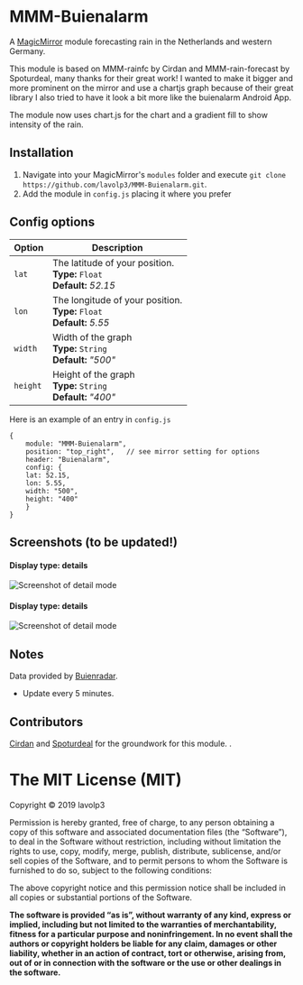 # MMM-Buienalarm
A <a href="https://github.com/MichMich/MagicMirror">MagicMirror</a> module forecasting rain in the Netherlands and western Germany.

This module is based on MMM-rainfc by Cirdan and MMM-rain-forecast by Spoturdeal, many thanks for their great work!
I wanted to make it bigger and more prominent on the mirror and use a chartjs graph because of their great library
I also tried to have it look a bit more like the buienalarm Android App.

The module now uses chart.js for the chart and a gradient fill to show intensity of the rain.


## Installation
1. Navigate into your MagicMirror's `modules` folder and execute `git clone https://github.com/lavolp3/MMM-Buienalarm.git`.
2. Add the module in `config.js` placing it where you prefer


## Config options

|Option|Description|
|---|---|
|`lat`|The latitude of your position.<br>**Type:** `Float`<br>**Default:** <i>52.15</i>|
|`lon`|The longitude of your position.<br>**Type:** `Float`<br>**Default:** <i>5.55</i>|
|`width`|Width of the graph<br>**Type:** `String`<br>**Default:** <i>"500"</i>|
|`height`|Height of the graph<br>**Type:** `String`<br>**Default:** <i>"400"</i>|



Here is an example of an entry in `config.js`
```
{
	module: "MMM-Buienalarm",
	position: "top_right",   // see mirror setting for options
	header: "Buienalarm",
	config: {   
    lat: 52.15,
    lon: 5.55,
    width: "500",
    height: "400"
	}
}
```

## Screenshots (to  be updated!)
#### Display type: details
![Screenshot of detail mode](/logoNorain.png?raw=true "No rain")

#### Display type: details
![Screenshot of detail mode](/logoRain.png?raw=true "Predicted rain")


## Notes
Data provided by <a href="https://www.buienradar.nl/">Buienradar</a>.
- Update every 5 minutes.

## Contributors

<a href="https://github.com/73cirdan/MMM-rainfc">Cirdan</a> and <a href="https://github.com/Spoturdeal/MMM-rain-forecast">Spoturdeal</a> for the groundwork for this module.
.




The MIT License (MIT)
=====================

Copyright © 2019 lavolp3

Permission is hereby granted, free of charge, to any person
obtaining a copy of this software and associated documentation
files (the “Software”), to deal in the Software without
restriction, including without limitation the rights to use,
copy, modify, merge, publish, distribute, sublicense, and/or sell
copies of the Software, and to permit persons to whom the
Software is furnished to do so, subject to the following
conditions:

The above copyright notice and this permission notice shall be
included in all copies or substantial portions of the Software.

**The software is provided “as is”, without warranty of any kind, express or implied, including but not limited to the warranties of merchantability,
fitness for a particular purpose and noninfringement. In no event shall the authors or copyright holders be liable for any claim, damages or other liability,
whether in an action of contract, tort or otherwise, arising from, out of or in connection with the software or the use or other dealings in the software.**

